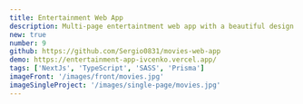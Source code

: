 ```yaml
---
title: Entertainment Web App
description: Multi-page entertaintment web app with a beautiful design from frontendmentor.io. This app is fully responsive and mobile first. This is a fullstack web app. Web app built with NextJs, Typescript, SASS, Prisma. For authentication used NextAuth.
new: true
number: 9
github: https://github.com/Sergio0831/movies-web-app
demo: https://entertainment-app-ivcenko.vercel.app/
tags: ['NextJs', 'TypeScript', 'SASS', 'Prisma']
imageFront: '/images/front/movies.jpg'
imageSingleProject: '/images/single-page/movies.jpg'
---
```

